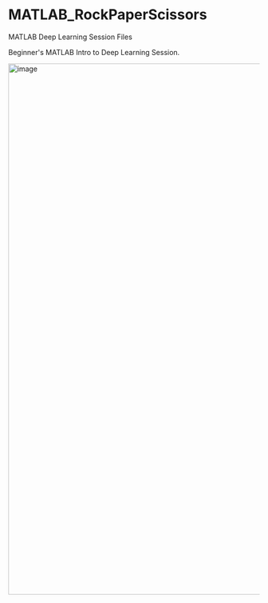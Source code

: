 # MATLAB_RockPaperScissors
MATLAB Deep Learning Session Files

Beginner's MATLAB Intro to Deep Learning Session. 

<img width="1064" alt="image" src="https://github.com/andy8744/MATLAB_RockPaperScissors/assets/42409796/1ea5dcfa-d199-4fab-b7bb-26c3be78a95c">
